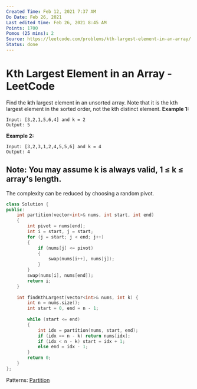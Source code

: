 ```yaml
---
Created Time: Feb 12, 2021 7:37 AM
Do Date: Feb 26, 2021
Last edited time: Feb 26, 2021 8:45 AM
Points: 1700
Pomos (25 mins): 2
Source: https://leetcode.com/problems/kth-largest-element-in-an-array/
Status: done
---
```


# Kth Largest Element in an Array - LeetCode

Find the **k**th largest element in an unsorted array. Note that it is the kth largest element in the sorted order, not the kth distinct element.
**Example 1:**
```
Input: [3,2,1,5,6,4] and k = 2
Output: 5
```
**Example 2:**
```
Input: [3,2,3,1,2,4,5,5,6] and k = 4
Output: 4
```
**Note:** 
 You may assume k is always valid, 1 ≤ k ≤ array's length.
---
The complexity can be reduced by choosing a random pivot. 
```cpp
class Solution {
public:
    int partition(vector<int>& nums, int start, int end)
    {
        int pivot = nums[end]; 
        int i = start, j = start; 
        for (j = start; j < end; j++)
        {
            if (nums[j] <= pivot)
            {
                swap(nums[i++], nums[j]); 
            }
        }
        swap(nums[i], nums[end]); 
        return i; 
    }
    
    int findKthLargest(vector<int>& nums, int k) {
        int n = nums.size(); 
        int start = 0, end = n - 1; 
        
        while (start <= end)
        {
            int idx = partition(nums, start, end); 
            if (idx == n - k) return nums[idx];
            if (idx < n - k) start = idx + 1; 
            else end = idx - 1; 
        }
        return 0;
    }
};
```
Patterns: [Partition](Partition.md)